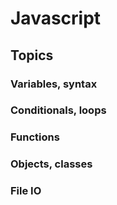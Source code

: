 
# Javascript

## Topics

### Variables, syntax

### Conditionals, loops

### Functions

### Objects, classes

### File IO
